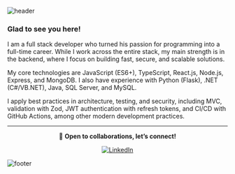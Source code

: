 ![header](https://capsule-render.vercel.app/api?type=waving&section=title&color=0:004e92,50:00a896,100:00f5d4&height=200&text=Hi,%20I'm%20Joan%20Simonutti%20%F0%9F%91%8B&fontSize=42&fontColor=FFFFFF&animation=scaleIn&desc=Building%20Secure%20%26%20Scalable%20Solutions&descSize=20&descAlign=50&descAlignY=70)



### Glad to see you here! 
I am a full stack developer who turned his passion for programming into a full-time career.
While I work across the entire stack, my main strength is in the backend, where I focus on building fast, secure, and scalable solutions.

My core technologies are JavaScript (ES6+), TypeScript, React.js, Node.js, Express, and MongoDB.
I also have experience with Python (Flask), .NET (C#/VB.NET), Java, SQL Server, and MySQL.

I apply best practices in architecture, testing, and security, including MVC, validation with Zod, JWT authentication with refresh tokens, and CI/CD with GitHub Actions, among other modern development practices.

---

<div align="center">

💬 **Open to collaborations, let’s connect!**  

<a href="https://www.linkedin.com/in/joansimonutti/" target="_blank">
<img src="https://img.shields.io/badge/LinkedIn-%231E77B5.svg?&style=for-the-badge&logo=linkedin&logoColor=white" alt="LinkedIn" />
</a>
</div>

![footer](https://capsule-render.vercel.app/api?type=waving&color=0:004e92,50:00a896,100:00f5d4&height=120&section=footer&text=Always%20learning,%20always%20building.%20Feel%20free%20to%20connect%20and%20collaborate!&fontSize=16&fontColor=FFFFFF&fontAlign=50&fontAlignY=70&animation=fadeIn)


<!-- 

![footer](https://capsule-render.vercel.app/api?type=waving&color=0:004e92,50:00a896,100:00f5d4&height=100&section=footer&fontColor=FFFFFF&animation=fadeIn)

Soy un desarrollador full stack que convirtió su pasión por la programación en una carrera a tiempo completo. Si bien trabajo con todo el stack, mi principal fortaleza reside en el backend, donde me centro en crear soluciones rápidas, seguras y escalables.

Mis tecnologías principales son JavaScript (ES6+), TypeScript, React.js, Node.js, Express y MongoDB. También tengo experiencia con Python (Flask), .NET (C#/VB.NET), Java, SQL Server y MySQL.

Aplico las mejores prácticas de arquitectura, testing y seguridad, incluyendo MVC, validación con Zod, autenticación JWT con tokens de actualización y CI/CD con GitHub Actions, entre otras prácticas de desarrollo modernas.

-->
<!-- Este es un comentario en Markdown -->
